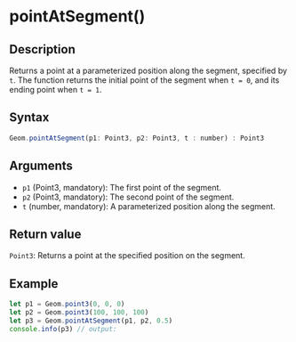 # pointAtSegment()

## Description
Returns a point at a parameterized position along the segment, specified by `t`. The function returns the initial point of the segment when `t = 0`, and its ending point when `t = 1`.

## Syntax
```javascript
Geom.pointAtSegment(p1: Point3, p2: Point3, t : number) : Point3
```

## Arguments
- `p1` (Point3, mandatory): The first point of the segment.
- `p2` (Point3, mandatory): The second point of the segment.
- `t` (number, mandatory): A parameterized position along the segment.

## Return value
`Point3`: Returns a point at the specified position on the segment.

## Example
```javascript linenums="1"
let p1 = Geom.point3(0, 0, 0)
let p2 = Geom.point3(100, 100, 100)
let p3 = Geom.pointAtSegment(p1, p2, 0.5)
console.info(p3) // output:
```